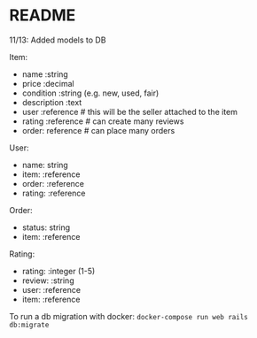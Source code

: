 # README

11/13: Added models to DB

Item:
- name :string
- price :decimal
- condition :string (e.g. new, used, fair)
- description :text
- user :reference # this will be the seller attached to the item
- rating :reference # can create many reviews
- order: reference # can place many orders

User:
- name: string
- item: :reference
- order: :reference
- rating: :reference

Order:
- status: string
- item: :reference

Rating:
- rating: :integer (1-5)
- review: :string
- user: :reference
- item: :reference

To run a db migration with docker:
`docker-compose run web rails db:migrate`


